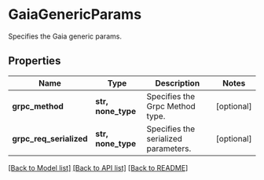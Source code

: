 # GaiaGenericParams

Specifies the Gaia generic params.

## Properties
Name | Type | Description | Notes
------------ | ------------- | ------------- | -------------
**grpc_method** | **str, none_type** | Specifies the Grpc Method type. | [optional] 
**grpc_req_serialized** | **str, none_type** | Specifies the serialized parameters. | [optional] 

[[Back to Model list]](../README.md#documentation-for-models) [[Back to API list]](../README.md#documentation-for-api-endpoints) [[Back to README]](../README.md)


